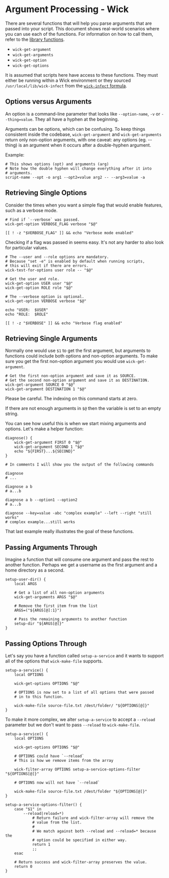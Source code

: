 Argument Processing - Wick
==========================

There are several functions that will help you parse arguments that are passed into your script.  This document shows real-world scenarios where you can use each of the functions.  For information on how to call them, refer to the [library functions](../lib/README.md).

* `wick-get-argument`
* `wick-get-arguments`
* `wick-get-option`
* `wick-get-options`

It is assumed that scripts here have access to these functions.  They must either be running within a Wick environment or they sourced `/usr/local/lib/wick-infect` from the [`wick-infect` formula](../formulas/wick-infect/README.md).


Options versus Arguments
------------------------

An option is a command-line parameter that looks like `--option-name`, `-v` or `--thing=value`.  They all have a hyphen at the beginning.

Arguments can be options, which can be confusing.  To keep things consistent inside the codebase, `wick-get-argument` and `wick-get-arguments` return only non-option arguments, with one caveat:  any options (eg. --thing) is an argument when it occurs after a double-hyphen argument.

Example:

    # This shows options (opt) and arguments (arg)
    # Note how the double hyphen will change everything after it into
    # arguments.
    script-name --opt -o arg1 --opt2=value arg2 -- --arg3=value -a


Retrieving Single Options
-------------------------

Consider the times when you want a simple flag that would enable features, such as a verbose mode.

    # Find if `--verbose` was passed.
    wick-get-option VERBOSE_FLAG verbose "$@"

    [[ ! -z "$VERBOSE_FLAG" ]] && echo "Verbose mode enabled"

Checking if a flag was passed in seems easy.  It's not any harder to also look for particular values.

    # The --user and --role options are mandatory.
    # Because "set -e" is enabled by default when running scripts,
    # this will exit if there are errors.
    wick-test-for-options user role -- "$@"

    # Get the user and role.
    wick-get-option USER user "$@"
    wick-get-option ROLE role "$@"

    # The --verbose option is optional.
    wick-get-option VERBOSE verbose "$@"

    echo "USER:  $USER"
    echo "ROLE:  $ROLE"

    [[ ! -z "$VERBOSE" ]] && echo "Verbose flag enabled"


Retrieving Single Arguments
---------------------------

Normally one would use `$1` to get the first argument, but arguments to functions could include both options and non-option arguments.  To make sure you get the first non-option argument you would use `wick-get-argument`.

    # Get the first non-option argument and save it as SOURCE.
    # Get the second non-option argument and save it as DESTINATION.
    wick-get-argument SOURCE 0 "$@"
    wick-get-argument DESTINATION 1 "$@"

Please be careful.  The indexing on this command starts at zero.

If there are not enough arguments in `$@` then the variable is set to an empty string.

You can see how useful this is when we start mixing arguments and options.  Let's make a helper function:

    diagnose() {
        wick-get-argument FIRST 0 "$@"
        wick-get-argument SECOND 1 "$@"
        echo "${FIRST}...${SECOND}"
    }

    # In comments I will show you the output of the following commands

    diagnose
    # ...

    diagnose a b
    # a...b

    diagnose a b --option1 --option2
    # a...b

    diagnose --key=value -abc "complex example" --left --right "still works"
    # complex example...still works

That last example really illustrates the goal of these functions.


Passing Arguments Through
-------------------------

Imagine a function that will consume one argument and pass the rest to another function.  Perhaps we get a username as the first argument and a home directory as a second.

    setup-user-dir() {
        local ARGS

        # Get a list of all non-option arguments
        wick-get-arguments ARGS "$@"

        # Remove the first item from the list
        ARGS=("${ARGS[@]:1}")

        # Pass the remaining arguments to another function
        setup-dir "${ARGS[@]}"
    }


Passing Options Through
-----------------------

Let's say you have a function called `setup-a-service` and it wants to support all of the options that `wick-make-file` supports.

    setup-a-service() {
        local OPTIONS

        wick-get-options OPTIONS "$@"

        # OPTIONS is now set to a list of all options that were passed
        # in to this function.

        wick-make-file source-file.txt /dest/folder/ "${OPTIONS[@]}"
    }

To make it more complex, we alter `setup-a-service` to accept a `--reload` parameter but we don't want to pass `--reload` to `wick-make-file`.

    setup-a-service() {
        local OPTIONS

        wick-get-options OPTIONS "$@"

        # OPTIONS could have `--reload`
        # This is how we remove items from the array

        wick-filter-array OPTIONS setup-a-service-options-filter "${OPTIONS[@]}"

        # OPTIONS now will not have `--reload`

        wick-make-file source-file.txt /dest/folder "${OPTIONS[@]}"
    }

    setup-a-service-options-filter() {
        case "$1" in
            --reload|reload=*)
                # Return failure and wick-filter-array will remove the
                # value from the list.
                #
                # We match against both --reload and --reload=* because the
                # option could be specified in either way.
                return 1
                ;;
        esac

        # Return success and wick-filter-array preserves the value.
        return 0
    }
